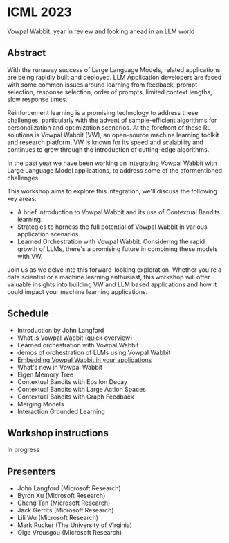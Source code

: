 
# ICML 2023
Vowpal Wabbit: year in review and looking ahead in an LLM world

## Abstract

With the runaway success of Large Language Models, related applications are being rapidly built and deployed. LLM Application developers are faced with some common issues around learning from feedback, prompt selection, response selection, order of prompts, limited context lengths, slow response times.

Reinforcement learning is a promising technology to address these challenges, particularly with the advent of sample-efficient algorithms for personalization and optimization scenarios. At the forefront of these RL solutions is Vowpal Wabbit (VW), an open-source machine learning toolkit and research platform. VW is known for its speed and scalability and continues to grow through the introduction of cutting-edge algorithms.

In the past year we have been working on integrating Vowpal Wabbit with Large Language Model applications, to address some of the aformentioned challenges.

This workshop aims to explore this integration, we'll discuss the following key areas:

- A brief introduction to Vowpal Wabbit and its use of Contextual Bandits learning.
- Strategies to harness the full potential of Vowpal Wabbit in various application scenarios.
- Learned Orchestration with Vowpal Wabbit. Considering the rapid growth of LLMs, there's a promising future in combining these models with VW.

Join us as we delve into this forward-looking exploration. Whether you're a data scientist or a machine learning enthusiast, this workshop will offer valuable insights into building VW and LLM based applications and how it could impact your machine learning applications.

## Schedule

- Introduction by John Langford
- What is Vowpal Wabbit (quick overview)
- Learned orchestration with Vowpal Wabbit
 - demos of orchestration of LLMs using Vowpal Wabbit
- [Embedding Vowpal Wabbit in your applications](https://vowpalwabbit.org/workshop/ICML2023/embeddingvw/)
- What's new in Vowpal Wabbit
 - Eigen Memory Tree
 - Contextual Bandits with Epsilon Decay
 - Contextual Bandits with Large Action Spaces
 - Contextual Bandits with Graph Feedback
 - Merging Models
 - Interaction Grounded Learning

## Workshop instructions
In progress

## Presenters
- John Langford (Microsoft Research)
- Byron Xu (Microsoft Research)
- Cheng Tan (Microsoft Research)
- Jack Gerrits (Microsoft Research)
- Lili Wu (Microsoft Research)
- Mark Rucker (The University of Virginia)
- Olga Vrousgou (Microsoft Research)

